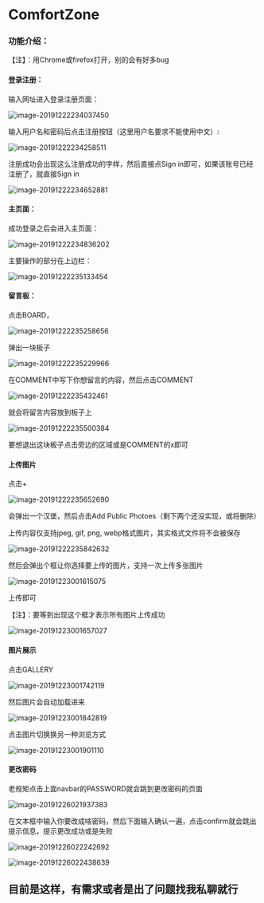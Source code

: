 # ComfortZone

### 功能介绍：

【注】：用Chrome或firefox打开，别的会有好多bug

#### 登录注册：

输入网址进入登录注册页面：

![image-20191222234037450](img/image-20191222234037450.png)

输入用户名和密码后点击注册按钮（这里用户名要求不能使用中文）:

![image-20191222234258511](img/image-20191222234258511.png)

注册成功会出现这么注册成功的字样，然后直接点Sign in即可，如果该账号已经注册了，就直接Sign in

![image-20191222234652881](img/image-20191222234652881.png)

#### 主页面：

成功登录之后会进入主页面：

![image-20191222234836202](img/image-20191222234836202.png)

主要操作的部分在上边栏：

![image-20191222235133454](img/image-20191222235133454.png)

#### 留言板：

点击BOARD，

![image-20191222235258656](img/image-20191222235258656.png)

弹出一块板子

![image-20191222235229966](img/image-20191222235229966.png)

在COMMENT中写下你想留言的内容，然后点击COMMENT

![image-20191222235432461](img/image-20191222235432461.png)

就会将留言内容放到板子上

![image-20191222235500384](img/image-20191222235500384.png)

要想退出这块板子点击旁边的区域或是COMMENT的x即可

#### 上传图片

点击+

![image-20191222235652690](img/image-20191222235652690.png)

会弹出一个汉堡，然后点击Add Public Photoes（剩下两个还没实现，或将删除）

上传内容仅支持jpeg, gif, png, webp格式图片，其实格式文件将不会被保存

![image-20191222235842632](img/image-20191222235842632.png)

然后会弹出个框让你选择要上传的图片，支持一次上传多张图片

![image-20191223001615075](img/image-20191223001615075.png)

上传即可

【注】：要等到出现这个框才表示所有图片上传成功

![image-20191223001657027](img/image-20191223001657027.png)

#### 图片展示

点击GALLERY

![image-20191223001742119](img/image-20191223001742119.png)

然后图片会自动加载进来

![image-20191223001842819](img/image-20191223001842819.png)

点击图片切换换另一种浏览方式

![image-20191223001901110](img/image-20191223001901110.png)



#### 更改密码

老规矩点击上面navbar的PASSWORD就会跳到更改密码的页面

![image-20191226021937383](img/image-20191226021937383.png)

在文本框中输入你要改成啥密码，然后下面输入确认一遍，点击confirm就会跳出提示信息，提示更改成功或是失败

![image-20191226022242692](img/image-20191226022242692.png)

![image-20191226022438639](img/image-20191226022438639.png)

## 目前是这样，有需求或者是出了问题找我私聊就行

